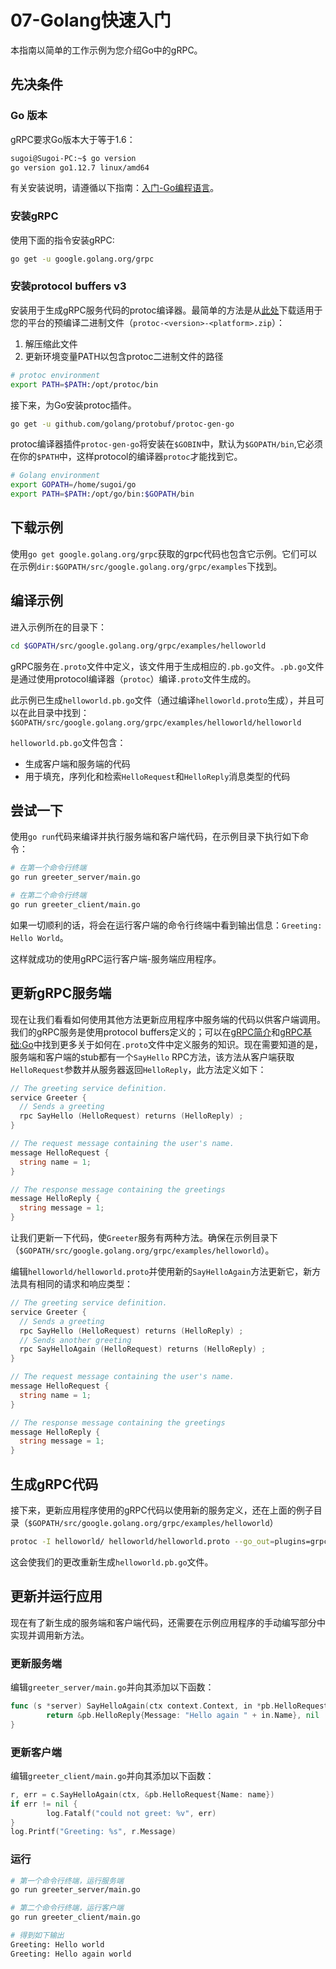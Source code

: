 # 07-Golang快速入门

本指南以简单的工作示例为您介绍Go中的gRPC。

## 先决条件

### Go 版本

gRPC要求Go版本大于等于1.6：

```bash
sugoi@Sugoi-PC:~$ go version 
go version go1.12.7 linux/amd64
```

有关安装说明，请遵循以下指南：[入门-Go编程语言](https://golang.org/doc/install)。

### 安装gRPC

使用下面的指令安装gRPC:

```bash
go get -u google.golang.org/grpc
```

### 安装protocol buffers v3

安装用于生成gRPC服务代码的protoc编译器。最简单的方法是从[此处](https://github.com/google/protobuf/releases)下载适用于您的平台的预编译二进制文件（`protoc-<version>-<platform>.zip`）：

1. 解压缩此文件
2. 更新环境变量PATH以包含protoc二进制文件的路径

```bash
# protoc environment
export PATH=$PATH:/opt/protoc/bin
```

接下来，为Go安装protoc插件。

```bash
go get -u github.com/golang/protobuf/protoc-gen-go
```

protoc编译器插件`protoc-gen-go`将安装在`$GOBIN`中，默认为`$GOPATH/bin`,它必须在你的`$PATH`中，这样protocol的编译器`protoc`才能找到它。

```bash
# Golang environment
export GOPATH=/home/sugoi/go
export PATH=$PATH:/opt/go/bin:$GOPATH/bin
```

## 下载示例

使用`go get google.golang.org/grpc`获取的grpc代码也包含它示例。它们可以在示例`dir:$GOPATH/src/google.golang.org/grpc/examples`下找到。

## 编译示例

进入示例所在的目录下：

```bash
cd $GOPATH/src/google.golang.org/grpc/examples/helloworld
```

gRPC服务在`.proto`文件中定义，该文件用于生成相应的`.pb.go`文件。`.pb.go`文件是通过使用protocol编译器（`protoc`）编译`.proto`文件生成的。

此示例已生成`helloworld.pb.go`文件（通过编译`helloworld.proto`生成），并且可以在此目录中找到：`$GOPATH/src/google.golang.org/grpc/examples/helloworld/helloworld`

`helloworld.pb.go`文件包含：

- 生成客户端和服务端的代码
- 用于填充，序列化和检索`HelloRequest`和`HelloReply`消息类型的代码

## 尝试一下

使用`go run`代码来编译并执行服务端和客户端代码，在示例目录下执行如下命令：

```bash
# 在第一个命令行终端
go run greeter_server/main.go

# 在第二个命令行终端
go run greeter_client/main.go
```

如果一切顺利的话，将会在运行客户端的命令行终端中看到输出信息：`Greeting: Hello World`。

这样就成功的使用gRPC运行客户端-服务端应用程序。

## 更新gRPC服务端

现在让我们看看如何使用其他方法更新应用程序中服务端的代码以供客户端调用。我们的gRPC服务是使用protocol buffers定义的；可以在[gRPC简介](../gRPC/01-gRPC简介.md)和[gRPC基础:Go](https://grpc.io/docs/tutorials/basic/go/)中找到更多关于如何在`.proto`文件中定义服务的知识。现在需要知道的是，服务端和客户端的stub都有一个`SayHello` RPC方法，该方法从客户端获取`HelloRequest`参数并从服务器返回`HelloReply`，此方法定义如下：

```go
// The greeting service definition.
service Greeter {
  // Sends a greeting
  rpc SayHello (HelloRequest) returns (HelloReply) ;
}

// The request message containing the user's name.
message HelloRequest {
  string name = 1;
}

// The response message containing the greetings
message HelloReply {
  string message = 1;
}
```

让我们更新一下代码，使`Greeter`服务有两种方法。确保在示例目录下（`$GOPATH/src/google.golang.org/grpc/examples/helloworld`）。

编辑`helloworld/helloworld.proto`并使用新的`SayHelloAgain`方法更新它，新方法具有相同的请求和响应类型：

```go
// The greeting service definition.
service Greeter {
  // Sends a greeting
  rpc SayHello (HelloRequest) returns (HelloReply) ;
  // Sends another greeting
  rpc SayHelloAgain (HelloRequest) returns (HelloReply) ;
}

// The request message containing the user's name.
message HelloRequest {
  string name = 1;
}

// The response message containing the greetings
message HelloReply {
  string message = 1;
}
```

## 生成gRPC代码

接下来，更新应用程序使用的gRPC代码以使用新的服务定义，还在上面的例子目录（`$GOPATH/src/google.golang.org/grpc/examples/helloworld`）

```bash
protoc -I helloworld/ helloworld/helloworld.proto --go_out=plugins=grpc:helloworld
```

这会使我们的更改重新生成`helloworld.pb.go`文件。

## 更新并运行应用

现在有了新生成的服务端和客户端代码，还需要在示例应用程序的手动编写部分中实现并调用新方法。

### 更新服务端

编辑`greeter_server/main.go`并向其添加以下函数：

```go
func (s *server) SayHelloAgain(ctx context.Context, in *pb.HelloRequest) (*pb.HelloReply, error) {
        return &pb.HelloReply{Message: "Hello again " + in.Name}, nil
}
```

### 更新客户端

编辑`greeter_client/main.go`并向其添加以下函数：

```go
r, err = c.SayHelloAgain(ctx, &pb.HelloRequest{Name: name})
if err != nil {
        log.Fatalf("could not greet: %v", err)
}
log.Printf("Greeting: %s", r.Message)
```

### 运行

```bash
# 第一个命令行终端，运行服务端
go run greeter_server/main.go

# 第二个命令行终端，运行客户端
go run greeter_client/main.go

# 得到如下输出
Greeting: Hello world
Greeting: Hello again world
```
